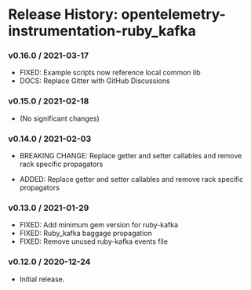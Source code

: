 # Release History: opentelemetry-instrumentation-ruby_kafka

### v0.16.0 / 2021-03-17

* FIXED: Example scripts now reference local common lib 
* DOCS: Replace Gitter with GitHub Discussions 

### v0.15.0 / 2021-02-18

* (No significant changes)

### v0.14.0 / 2021-02-03

* BREAKING CHANGE: Replace getter and setter callables and remove rack specific propagators 

* ADDED: Replace getter and setter callables and remove rack specific propagators 

### v0.13.0 / 2021-01-29

* FIXED: Add minimum gem version for ruby-kafka 
* FIXED: Ruby_kafka baggage propagation 
* FIXED: Remove unused ruby-kafka events file 

### v0.12.0 / 2020-12-24

* Initial release.
